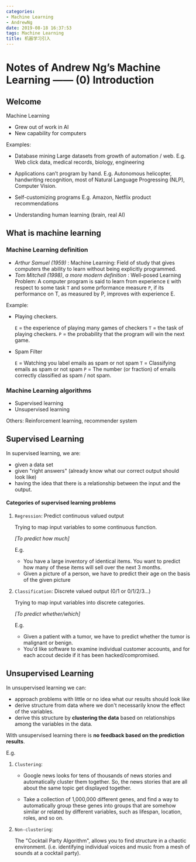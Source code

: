 ```yaml
---
categories:
- Machine Learning
- AndrewNg
date: 2019-08-18 16:37:53
tags: Machine Learning
title: 机器学习引入
---
```


# Notes of Andrew Ng’s Machine Learning —— (0) Introduction

## Welcome

Machine Learning 

- Grew out of work in AI
- New capability for computers

Examples:

- Database mining
  Large datasets from growth of automation / web.
    E.g. Web click data, medical records, biology, engineering

- Applications can’t program by hand.
    E.g. Autonomous helicopter, handwriting recognition, most of Natural Language Progressing (NLP), Computer Vision.

- Self-customizing programs
    E.g. Amazon, Netflix product recommendations

- Understanding human learning (brain, real AI)

## What is machine learning

### Machine Learning definition

* *Arthur Samuel (1959)* : Machine Learning: Field of study that gives computers the ability to learn without being explicitly programmed.
* *Tom Mitchell (1998)*, *a more modern definition* : Well-posed Learning Problem: A computer program is said to learn from experience `E` with respect to some task `T` and some prformance measure `P`, if its performance on T, as measured by P, improves with experience E.

Example:

* Playing checkers.

  `E` = the experience of playing many games of checkers
  `T` = the task of playing checkers.
  `P` = the probability that the program will win the next game.
	
* Spam Filter

  `E` = Watching you label emails as spam or not spam
  `T` = Classifying emails as spam or not spam
  `P` = The number (or fraction) of emails correctly classified as spam / not spam.

### Machine Learning algorithms

- Supervised learning
- Unsupervised learning

Others: Reinforcement learning, recommender system

## Supervised Learning

In supervised learning, we are:

* given a data set
* given "right answers" (already know what our correct output should look like)
* having the idea that there is a relationship between the input and the output.

#### Categories of supervised learning problems

1. `Regression`: Predict continuous valued output

   Trying to map input variables to some continuous function.

   *[To predict how much]*

   E.g.

   * You have a large inventory of identical items. You want to predict how many of these items will sell over the next 3 months.
   * Given a picture of a person, we have to predict their age on the basis of the given picture

2. `Classification`: Discrete valued output (0/1 or 0/1/2/3...)

   Trying to map input variables into discrete categories.

   *[To predict whether/which]*

   E.g.

   * Given a patient with a tumor, we have to predict whether the tumor is malignant or benign.
   * You'd like software to examine individual customer accounts, and for each accout decide if it has been hacked/compromised.

## Unsupervised Learning

In unsupervised learning we can:

* approach problems with little or no idea what our results should look like
* derive structure from data where we don't necessarily know the effect of the variables.
* derive this structure by **clustering the data** based on relationships among the variables in the data.

With unsupervised learning there is **no feedback based on the prediction results**.

E.g.

1. `Clustering`: 

   * Google news looks for tens of thousands of news stories and automatically cluster them together. So, the news stories that are all about the same topic get displayed together.

   * Take a collection of 1,000,000 different genes, and find a way to automatically group these genes into groups that are somehow similar or related by different variables, such as lifespan, location, roles, and so on.

2. `Non-clustering`:

   The "Cocktail Party Algorithm", allows you to find structure in a chaotic environment. (i.e. identifying individual voices and music from a mesh of sounds at a cocktail party).